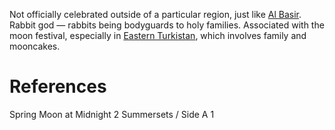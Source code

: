 Not officially celebrated outside of a particular region, just like [Al Basir](Al%20Basir.md). Rabbit god — rabbits being bodyguards to holy families. Associated with the moon festival, especially in [Eastern Turkistan](Eastern%20Turkistan.md), which involves family and mooncakes.

# References
Spring Moon at Midnight 2
Summersets / Side A 1
